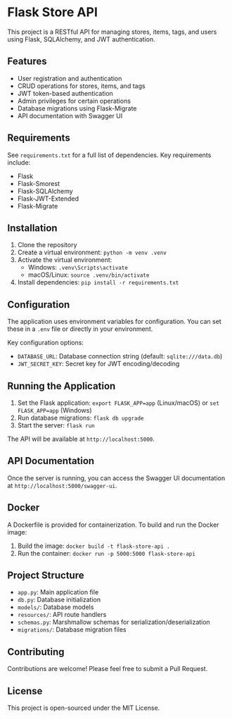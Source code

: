 # Flask Store API

This project is a RESTful API for managing stores, items, tags, and users using Flask, SQLAlchemy, and JWT authentication.

## Features

- User registration and authentication
- CRUD operations for stores, items, and tags
- JWT token-based authentication
- Admin privileges for certain operations
- Database migrations using Flask-Migrate
- API documentation with Swagger UI

## Requirements

See `requirements.txt` for a full list of dependencies. Key requirements include:

- Flask
- Flask-Smorest
- Flask-SQLAlchemy
- Flask-JWT-Extended
- Flask-Migrate

## Installation

1. Clone the repository
2. Create a virtual environment: `python -m venv .venv`
3. Activate the virtual environment:
   - Windows: `.venv\Scripts\activate`
   - macOS/Linux: `source .venv/bin/activate`
4. Install dependencies: `pip install -r requirements.txt`

## Configuration

The application uses environment variables for configuration. You can set these in a `.env` file or directly in your environment.

Key configuration options:

- `DATABASE_URL`: Database connection string (default: `sqlite:///data.db`)
- `JWT_SECRET_KEY`: Secret key for JWT encoding/decoding

## Running the Application

1. Set the Flask application: `export FLASK_APP=app` (Linux/macOS) or `set FLASK_APP=app` (Windows)
2. Run database migrations: `flask db upgrade`
3. Start the server: `flask run`

The API will be available at `http://localhost:5000`.

## API Documentation

Once the server is running, you can access the Swagger UI documentation at `http://localhost:5000/swagger-ui`.

## Docker

A Dockerfile is provided for containerization. To build and run the Docker image:

1. Build the image: `docker build -t flask-store-api .`
2. Run the container: `docker run -p 5000:5000 flask-store-api`

## Project Structure

- `app.py`: Main application file
- `db.py`: Database initialization
- `models/`: Database models
- `resources/`: API route handlers
- `schemas.py`: Marshmallow schemas for serialization/deserialization
- `migrations/`: Database migration files

## Contributing

Contributions are welcome! Please feel free to submit a Pull Request.

## License

This project is open-sourced under the MIT License.